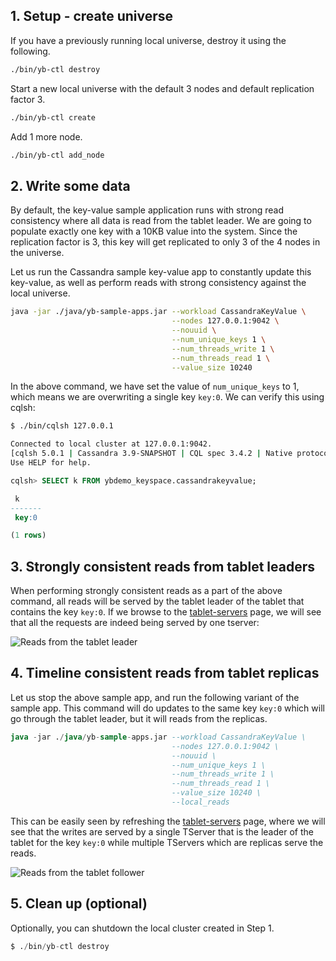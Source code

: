 ## 1. Setup - create universe

If you have a previously running local universe, destroy it using the following.

```{.sh .copy .separator-gt}
./bin/yb-ctl destroy
```

Start a new local universe with the default 3 nodes and default replication factor 3.

```{.sh .copy .separator-gt}
./bin/yb-ctl create
```

Add 1 more node.

```{.sh .copy .separator-gt}
./bin/yb-ctl add_node
```

## 2. Write some data

By default, the key-value sample application runs with strong read consistency where all data is read from the tablet leader. We are going to populate exactly one key with a 10KB value into the system. Since the replication factor is 3, this key will get replicated to only 3 of the 4 nodes in the universe.

Let us run the Cassandra sample key-value app to constantly update this key-value, as well as perform reads with strong consistency against the local universe.

```{.sh .copy .separator-gt}
java -jar ./java/yb-sample-apps.jar --workload CassandraKeyValue \
                                    --nodes 127.0.0.1:9042 \
                                    --nouuid \
                                    --num_unique_keys 1 \
                                    --num_threads_write 1 \
                                    --num_threads_read 1 \
                                    --value_size 10240
```


In the above command, we have set the value of `num_unique_keys` to 1, which means we are overwriting a single key `key:0`. We can verify this using cqlsh:

```{.sh .copy .separator-gt}
$ ./bin/cqlsh 127.0.0.1
```
```sh
Connected to local cluster at 127.0.0.1:9042.
[cqlsh 5.0.1 | Cassandra 3.9-SNAPSHOT | CQL spec 3.4.2 | Native protocol v4]
Use HELP for help.
```
```{.sql .copy .separator-gt}
cqlsh> SELECT k FROM ybdemo_keyspace.cassandrakeyvalue;
```
```sql
 k
-------
 key:0

(1 rows)
```

## 3. Strongly consistent reads from tablet leaders

When performing strongly consistent reads as a part of the above command, all reads will be served by the tablet leader of the tablet that contains the key `key:0`. If we browse to the <a href='http://127.0.0.1:7000/tablet-servers' target="_blank">tablet-servers</a> page, we will see that all the requests are indeed being served by one tserver:

![Reads from the tablet leader](/images/ce/tunable-reads-leader.png)


## 4. Timeline consistent reads from tablet replicas

Let us stop the above sample app, and run the following variant of the sample app. This command will do updates to the same key `key:0` which will go through the tablet leader, but it will reads from the replicas.

```{.sql .copy .separator-gt}
java -jar ./java/yb-sample-apps.jar --workload CassandraKeyValue \
                                    --nodes 127.0.0.1:9042 \
                                    --nouuid \
                                    --num_unique_keys 1 \
                                    --num_threads_write 1 \
                                    --num_threads_read 1 \
                                    --value_size 10240 \
                                    --local_reads
```

This can be easily seen by refreshing the <a href='http://127.0.0.1:7000/tablet-servers' target="_blank">tablet-servers</a> page, where we will see that the writes are served by a single TServer that is the leader of the tablet for the key `key:0` while multiple TServers which are replicas serve the reads.

![Reads from the tablet follower](/images/ce/tunable-reads-followers.png)


## 5. Clean up (optional)

Optionally, you can shutdown the local cluster created in Step 1.

```{.sql .copy .separator-gt}
$ ./bin/yb-ctl destroy
```
